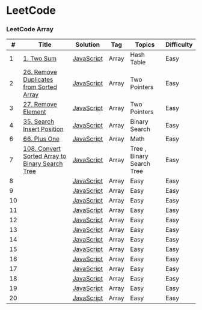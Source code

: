 # LeetCode

### LeetCode Array

| #   | Title                                                                                                                                    | Solution                                           | Tag   | Topics                    | Difficulty |
| --- | ---------------------------------------------------------------------------------------------------------------------------------------- | -------------------------------------------------- | ----- | ------------------------- | ---------- |
| 1   | [1. Two Sum](https://leetcode.com/problems/two-sum/)                                                                                     | [JavaScript](./array/easy/1.twoSum.md)             | Array | Hash Table                | Easy       |
| 2   | [26. Remove Duplicates from Sorted Array](https://leetcode.com/problems/remove-duplicates-from-sorted-array)                             | [JavaScript](./array/easy/26.removeDuplicates.md)  | Array | Two Pointers              | Easy       |
| 3   | [27. Remove Element](https://leetcode.com/problems/remove-element)                                                                       | [JavaScript](./array/easy/27.removeElement.md)     | Array | Two Pointers              | Easy       |
| 4   | [35. Search Insert Position](https://leetcode.com/problems/search-insert-position)                                                       | [JavaScript](./array/easy/35.searchInsert.md)      | Array | Binary Search             | Easy       |
| 6   | [66. Plus One](https://leetcode.com/problems/plus-one/description/)                                                                      | [JavaScript](./array/easy/66.plusOne.md)           | Array | Math                      | Easy       |
| 7   | [108. Convert Sorted Array to Binary Search Tree](https://leetcode.com/problems/convert-sorted-array-to-binary-search-tree/description/) | [JavaScript](./array/easy/108.sortedArrayToBST.md) | Array | Tree , Binary Search Tree | Easy       |
| 8   | []()                                                                                                                                     | [JavaScript](./array/)                             | Array | Easy                      | Easy       |
| 9   | []()                                                                                                                                     | [JavaScript](./array/)                             | Array | Easy                      | Easy       |
| 10  | []()                                                                                                                                     | [JavaScript](./array/)                             | Array | Easy                      | Easy       |
| 11  | []()                                                                                                                                     | [JavaScript](./array/)                             | Array | Easy                      | Easy       |
| 12  | []()                                                                                                                                     | [JavaScript](./array/)                             | Array | Easy                      | Easy       |
| 13  | []()                                                                                                                                     | [JavaScript](./array/)                             | Array | Easy                      | Easy       |
| 14  | []()                                                                                                                                     | [JavaScript](./array/)                             | Array | Easy                      | Easy       |
| 15  | []()                                                                                                                                     | [JavaScript](./array/)                             | Array | Easy                      | Easy       |
| 16  | []()                                                                                                                                     | [JavaScript](./array/)                             | Array | Easy                      | Easy       |
| 17  | []()                                                                                                                                     | [JavaScript](./array/)                             | Array | Easy                      | Easy       |
| 18  | []()                                                                                                                                     | [JavaScript](./array/)                             | Array | Easy                      | Easy       |
| 19  | []()                                                                                                                                     | [JavaScript](./array/)                             | Array | Easy                      | Easy       |
| 20  | []()                                                                                                                                     | [JavaScript](./array/)                             | Array | Easy                      | Easy       |
